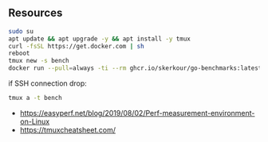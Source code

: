 ## Resources

```bash
sudo su
apt update && apt upgrade -y && apt install -y tmux
curl -fsSL https://get.docker.com | sh
reboot
tmux new -s bench
docker run --pull=always -ti --rm ghcr.io/skerkour/go-benchmarks:latest > result.txt
```

if SSH connection drop:
```bash
tmux a -t bench
```

* https://easyperf.net/blog/2019/08/02/Perf-measurement-environment-on-Linux
* https://tmuxcheatsheet.com/
